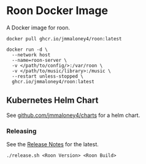 # Roon Docker Image

A Docker image for roon.

```
docker pull ghcr.io/jmmaloney4/roon:latest
```

```
docker run -d \
  --network host
  --name=roon-server \
  -v </path/to/config/>:/var/roon \
  -v </path/to/music/library>:/music \
  --restart unless-stopped \
  ghcr.io/jmmaloney4/roon:latest
```

## Kubernetes Helm Chart
See [github.com/jmmaloney4/charts](https://github.com/jmmaloney4/charts) for a helm chart. 

### Releasing

See the [Release Notes](https://community.roonlabs.com/c/roon/software-release-notes/) for the latest.

```
./release.sh <Roon Version> <Roon Build>
```
